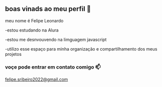 ## boas vinads ao meu perfil  👋

meu nome é Felipe Leonardo

-estou estudando na Alura

-estou me desnvouvendo na limguagem javascript

-utilizo esse espaço para minha organização e compartilhamento dos meus projetos

### voçe pode entrar em contato comigo 📫
felipe.sribeiro2022@gmail.com
